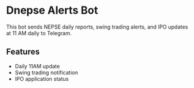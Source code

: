 # Dnepse Alerts Bot

This bot sends NEPSE daily reports, swing trading alerts, and IPO updates at 11 AM daily to Telegram.

## Features
- Daily 11AM update
- Swing trading notification
- IPO application status